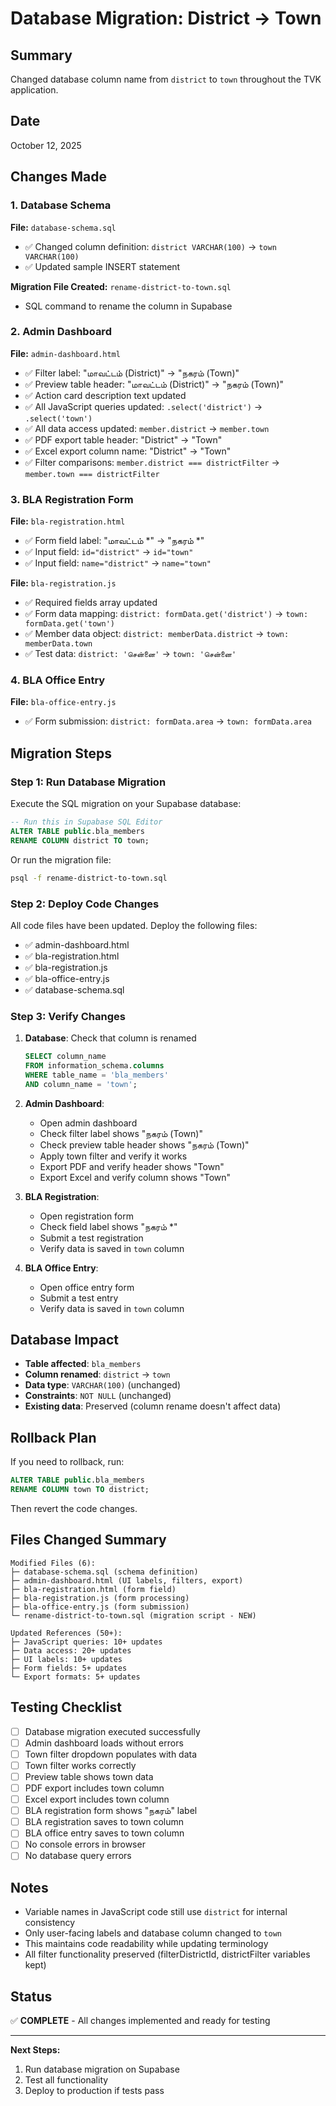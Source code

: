 # Database Migration: District → Town

## Summary
Changed database column name from `district` to `town` throughout the TVK application.

## Date
October 12, 2025

## Changes Made

### 1. Database Schema
**File:** `database-schema.sql`
- ✅ Changed column definition: `district VARCHAR(100)` → `town VARCHAR(100)`
- ✅ Updated sample INSERT statement

**Migration File Created:** `rename-district-to-town.sql`
- SQL command to rename the column in Supabase

### 2. Admin Dashboard
**File:** `admin-dashboard.html`
- ✅ Filter label: "மாவட்டம் (District)" → "நகரம் (Town)"
- ✅ Preview table header: "மாவட்டம் (District)" → "நகரம் (Town)"
- ✅ Action card description text updated
- ✅ All JavaScript queries updated: `.select('district')` → `.select('town')`
- ✅ All data access updated: `member.district` → `member.town`
- ✅ PDF export table header: "District" → "Town"
- ✅ Excel export column name: "District" → "Town"
- ✅ Filter comparisons: `member.district === districtFilter` → `member.town === districtFilter`

### 3. BLA Registration Form
**File:** `bla-registration.html`
- ✅ Form field label: "மாவட்டம் *" → "நகரம் *"
- ✅ Input field: `id="district"` → `id="town"`
- ✅ Input field: `name="district"` → `name="town"`

**File:** `bla-registration.js`
- ✅ Required fields array updated
- ✅ Form data mapping: `district: formData.get('district')` → `town: formData.get('town')`
- ✅ Member data object: `district: memberData.district` → `town: memberData.town`
- ✅ Test data: `district: 'சென்னை'` → `town: 'சென்னை'`

### 4. BLA Office Entry
**File:** `bla-office-entry.js`
- ✅ Form submission: `district: formData.area` → `town: formData.area`

## Migration Steps

### Step 1: Run Database Migration
Execute the SQL migration on your Supabase database:

```sql
-- Run this in Supabase SQL Editor
ALTER TABLE public.bla_members 
RENAME COLUMN district TO town;
```

Or run the migration file:
```bash
psql -f rename-district-to-town.sql
```

### Step 2: Deploy Code Changes
All code files have been updated. Deploy the following files:
- ✅ admin-dashboard.html
- ✅ bla-registration.html
- ✅ bla-registration.js
- ✅ bla-office-entry.js
- ✅ database-schema.sql

### Step 3: Verify Changes
1. **Database**: Check that column is renamed
   ```sql
   SELECT column_name 
   FROM information_schema.columns 
   WHERE table_name = 'bla_members' 
   AND column_name = 'town';
   ```

2. **Admin Dashboard**: 
   - Open admin dashboard
   - Check filter label shows "நகரம் (Town)"
   - Check preview table header shows "நகரம் (Town)"
   - Apply town filter and verify it works
   - Export PDF and verify header shows "Town"
   - Export Excel and verify column shows "Town"

3. **BLA Registration**:
   - Open registration form
   - Check field label shows "நகரம் *"
   - Submit a test registration
   - Verify data is saved in `town` column

4. **BLA Office Entry**:
   - Open office entry form
   - Submit a test entry
   - Verify data is saved in `town` column

## Database Impact
- **Table affected**: `bla_members`
- **Column renamed**: `district` → `town`
- **Data type**: `VARCHAR(100)` (unchanged)
- **Constraints**: `NOT NULL` (unchanged)
- **Existing data**: Preserved (column rename doesn't affect data)

## Rollback Plan
If you need to rollback, run:
```sql
ALTER TABLE public.bla_members 
RENAME COLUMN town TO district;
```

Then revert the code changes.

## Files Changed Summary
```
Modified Files (6):
├─ database-schema.sql (schema definition)
├─ admin-dashboard.html (UI labels, filters, export)
├─ bla-registration.html (form field)
├─ bla-registration.js (form processing)
├─ bla-office-entry.js (form submission)
└─ rename-district-to-town.sql (migration script - NEW)

Updated References (50+):
├─ JavaScript queries: 10+ updates
├─ Data access: 20+ updates
├─ UI labels: 10+ updates
├─ Form fields: 5+ updates
└─ Export formats: 5+ updates
```

## Testing Checklist
- [ ] Database migration executed successfully
- [ ] Admin dashboard loads without errors
- [ ] Town filter dropdown populates with data
- [ ] Town filter works correctly
- [ ] Preview table shows town data
- [ ] PDF export includes town column
- [ ] Excel export includes town column
- [ ] BLA registration form shows "நகரம்" label
- [ ] BLA registration saves to town column
- [ ] BLA office entry saves to town column
- [ ] No console errors in browser
- [ ] No database query errors

## Notes
- Variable names in JavaScript code still use `district` for internal consistency
- Only user-facing labels and database column changed to `town`
- This maintains code readability while updating terminology
- All filter functionality preserved (filterDistrictId, districtFilter variables kept)

## Status
✅ **COMPLETE** - All changes implemented and ready for testing

---
**Next Steps:**
1. Run database migration on Supabase
2. Test all functionality
3. Deploy to production if tests pass
